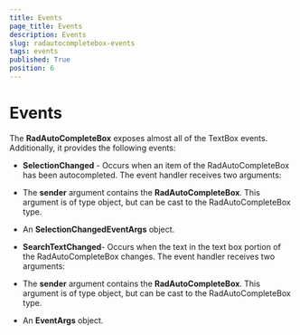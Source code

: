 ```yaml
---
title: Events
page_title: Events
description: Events
slug: radautocompletebox-events
tags: events
published: True
position: 6
---
```


# Events



The __RadAutoCompleteBox__ exposes almost all of the TextBox events. 
     Additionally, it provides the following events:

* __SelectionChanged__ - Occurs when an item of the RadAutoCompleteBox has been autocompleted. The event handler receives two arguments:

* The __sender__ argument contains the __RadAutoCompleteBox__. This argument is of type object, but can be cast to the RadAutoCompleteBox type.

* An __SelectionChangedEventArgs__ object.

* __SearchTextChanged__- Occurs when the text in the text box portion of the RadAutoCompleteBox changes. The event handler receives two arguments:

* The __sender__ argument contains the __RadAutoCompleteBox__. This argument is of type object, but can be cast to the RadAutoCompleteBox type.

* An __EventArgs__ object.
